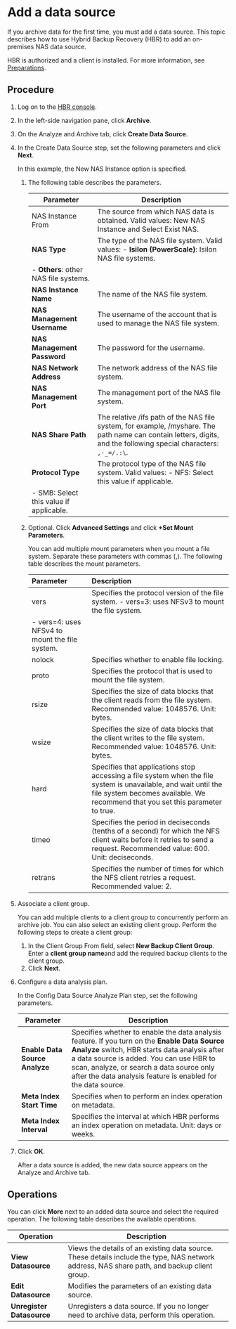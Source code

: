 # Add a data source

If you archive data for the first time, you must add a data source. This topic describes how to use Hybrid Backup Recovery \(HBR\) to add an on-premises NAS data source.

HBR is authorized and a client is installed. For more information, see [Preparations](/intl.en-US/Archive/Preparations.md).

## Procedure

1.  Log on to the [HBR console](https://hbr.console.aliyun.com).

2.  In the left-side navigation pane, click **Archive**.

3.  On the Analyze and Archive tab, click **Create Data Source**.

4.  In the Create Data Source step, set the following parameters and click **Next**.

    In this example, the New NAS Instance option is specified.

    1.  The following table describes the parameters.

        |Parameter|Description|
        |---------|-----------|
        |NAS Instance From|The source from which NAS data is obtained. Valid values: New NAS Instance and Select Exist NAS.|
        |**NAS Type**|The type of the NAS file system. Valid values:        -   **Isilon \(PowerScale\)**: Isilon NAS file systems.
        -   **Others**: other NAS file systems. |
        |**NAS Instance Name**|The name of the NAS file system.|
        |**NAS Management Username**|The username of the account that is used to manage the NAS file system.|
        |**NAS Management Password**|The password for the username.|
        |**NAS Network Address**|The network address of the NAS file system.|
        |**NAS Management Port**|The management port of the NAS file system.|
        |**NAS Share Path**|The relative /ifs path of the NAS file system, for example, /myshare. The path name can contain letters, digits, and the following special characters: `,-_=/.:\`. |
        |**Protocol Type**|The protocol type of the NAS file system. Valid values:         -   NFS: Select this value if applicable.
        -   SMB: Select this value if applicable. |

    2.  Optional. Click **Advanced Settings** and click **+Set Mount Parameters**.

        You can add multiple mount parameters when you mount a file system. Separate these parameters with commas \(,\). The following table describes the mount parameters.

        |Parameter|Description|
        |:--------|:----------|
        |vers|Specifies the protocol version of the file system.         -   vers=3: uses NFSv3 to mount the file system.
        -   vers=4: uses NFSv4 to mount the file system. |
        |nolock|Specifies whether to enable file locking.|
        |proto|Specifies the protocol that is used to mount the file system.|
        |rsize|Specifies the size of data blocks that the client reads from the file system. Recommended value: 1048576. Unit: bytes. |
        |wsize|Specifies the size of data blocks that the client writes to the file system. Recommended value: 1048576. Unit: bytes. |
        |hard|Specifies that applications stop accessing a file system when the file system is unavailable, and wait until the file system becomes available. We recommend that you set this parameter to true.|
        |timeo|Specifies the period in deciseconds \(tenths of a second\) for which the NFS client waits before it retries to send a request. Recommended value: 600. Unit: deciseconds. |
        |retrans|Specifies the number of times for which the NFS client retries a request. Recommended value: 2. |

5.  Associate a client group.

    You can add multiple clients to a client group to concurrently perform an archive job. You can also select an existing client group. Perform the following steps to create a client group:

    1.  In the Client Group From field, select **New Backup Client Group**. Enter a **client group name**and add the required backup clients to the client group.
    2.  Click **Next**.
6.  Configure a data analysis plan.

    In the Config Data Source Analyze Plan step, set the following parameters.

    |Parameter|Description|
    |---------|-----------|
    |**Enable Data Source Analyze**|Specifies whether to enable the data analysis feature. If you turn on the **Enable Data Source Analyze** switch, HBR starts data analysis after a data source is added. You can use HBR to scan, analyze, or search a data source only after the data analysis feature is enabled for the data source.|
    |**Meta Index Start Time**|Specifies when to perform an index operation on metadata.|
    |**Meta Index Interval**|Specifies the interval at which HBR performs an index operation on metadata. Unit: days or weeks.|

7.  Click **OK**.

    After a data source is added, the new data source appears on the Analyze and Archive tab.


## Operations

You can click **More** next to an added data source and select the required operation. The following table describes the available operations.

|Operation|Description|
|---------|-----------|
|**View Datasource**|Views the details of an existing data source. These details include the type, NAS network address, NAS share path, and backup client group.|
|**Edit Datasource**|Modifies the parameters of an existing data source.|
|**Unregister Datasource**|Unregisters a data source. If you no longer need to archive data, perform this operation.|

